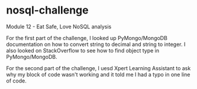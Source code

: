 # nosql-challenge
Module 12 - Eat Safe, Love NoSQL analysis

For the first part of the challenge, I looked up PyMongo/MongoDB documentation on how to convert string to decimal and string to integer. I also looked on StackOverflow to see how to find object type in PyMongo/MongoDB. 

For the second part of the challenge, I uesd Xpert Learning Assistant to ask why my block of code wasn't working and it told me I had a typo in one line of code.  
